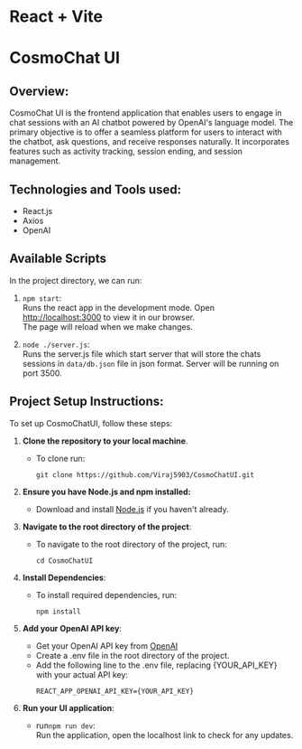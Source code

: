 # React + Vite
# CosmoChat UI

## Overview:
CosmoChat UI is the frontend application that enables users to engage in chat sessions with an AI chatbot powered by OpenAI's language model. The primary objective is to offer a seamless platform for users to interact with the chatbot, ask questions, and receive responses naturally. It incorporates features such as activity tracking, session ending, and session management.


## Technologies and Tools used:
* React.js
* Axios
* OpenAI

## Available Scripts

In the project directory, we can run:

1. `npm start`:\
Runs the react app in the development mode.
Open [http://localhost:3000](http://localhost:3000) to view it in our browser.\
The page will reload when we make changes.

1. `node ./server.js`:\
Runs the server.js file which start server that will store the chats sessions in `data/db.json` file in json format.
Server will be running on port 3500.

## Project Setup Instructions:
To set up CosmoChatUI, follow these steps:

1. **Clone the repository to your local machine**.
    - To clone run: 
      ```
      git clone https://github.com/Viraj5903/CosmoChatUI.git
      ```

2. **Ensure you have Node.js and npm installed:**
    - Download and install [Node.js](https://nodejs.org/en) if you haven't already.

3. **Navigate to the root directory of the project**: 
    - To navigate to the root directory of the project, run: 
      ```
      cd CosmoChatUI
      ```

4. **Install Dependencies**:
    - To install required dependencies, run: 
      ```
      npm install
      ```

5. **Add your OpenAI API key**:
    - Get your OpenAI API key from [OpenAI](https://platform.openai.com/api-keys)
    - Create a .env file in the root directory of the project.
    - Add the following line to the .env file, replacing {YOUR_API_KEY} with your actual API key:
        ```
        REACT_APP_OPENAI_API_KEY={YOUR_API_KEY}
        
        ```
6. **Run your UI application**:
   - run`npm run dev`:\
     Run the application, open the localhost link to check for any updates.
     
